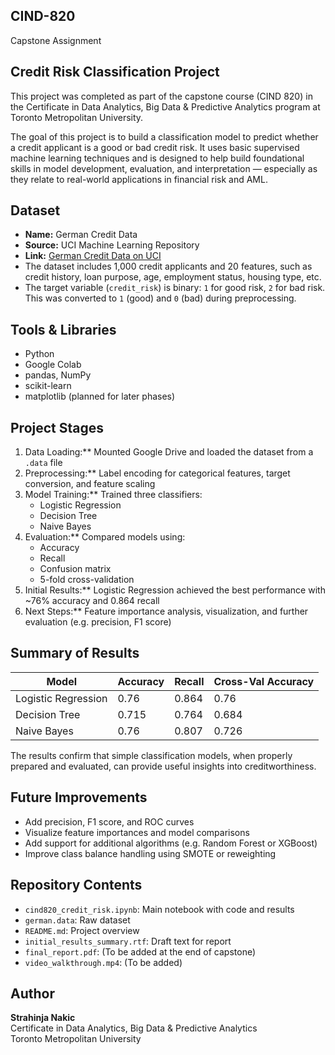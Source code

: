 ## CIND-820
Capstone Assignment

## Credit Risk Classification Project

This project was completed as part of the capstone course (CIND 820) in the Certificate in Data Analytics, Big Data & Predictive Analytics program at Toronto Metropolitan University.

The goal of this project is to build a classification model to predict whether a credit applicant is a good or bad credit risk. It uses basic supervised machine learning techniques and is designed to help build foundational skills in model development, evaluation, and interpretation — especially as they relate to real-world applications in financial risk and AML.


## Dataset

- **Name:** German Credit Data  
- **Source:** UCI Machine Learning Repository  
- **Link:** [German Credit Data on UCI](https://archive.ics.uci.edu/ml/datasets/statlog+(german+credit+data))
- The dataset includes 1,000 credit applicants and 20 features, such as credit history, loan purpose, age, employment status, housing type, etc.
- The target variable (`credit_risk`) is binary: `1` for good risk, `2` for bad risk. This was converted to `1` (good) and `0` (bad) during preprocessing.


## Tools & Libraries

- Python  
- Google Colab  
- pandas, NumPy  
- scikit-learn  
- matplotlib (planned for later phases)  


## Project Stages

1. Data Loading:** Mounted Google Drive and loaded the dataset from a `.data` file  
2. Preprocessing:** Label encoding for categorical features, target conversion, and feature scaling  
3. Model Training:** Trained three classifiers:
   - Logistic Regression  
   - Decision Tree  
   - Naive Bayes  
4. Evaluation:** Compared models using:
   - Accuracy  
   - Recall  
   - Confusion matrix  
   - 5-fold cross-validation  
5. Initial Results:** Logistic Regression achieved the best performance with ~76% accuracy and 0.864 recall  
6. Next Steps:** Feature importance analysis, visualization, and further evaluation (e.g. precision, F1 score)


## Summary of Results

| Model              | Accuracy | Recall | Cross-Val Accuracy |
|-------------------|----------|--------|---------------------|
| Logistic Regression | 0.76     | 0.864  | 0.76                |
| Decision Tree       | 0.715    | 0.764  | 0.684               |
| Naive Bayes         | 0.76     | 0.807  | 0.726               |

The results confirm that simple classification models, when properly prepared and evaluated, can provide useful insights into creditworthiness.


## Future Improvements

- Add precision, F1 score, and ROC curves  
- Visualize feature importances and model comparisons  
- Add support for additional algorithms (e.g. Random Forest or XGBoost)  
- Improve class balance handling using SMOTE or reweighting  


## Repository Contents

- `cind820_credit_risk.ipynb`: Main notebook with code and results  
- `german.data`: Raw dataset  
- `README.md`: Project overview  
- `initial_results_summary.rtf`: Draft text for report  
- `final_report.pdf`: (To be added at the end of capstone)  
- `video_walkthrough.mp4`: (To be added)


## Author

**Strahinja Nakic**  
Certificate in Data Analytics, Big Data & Predictive Analytics  
Toronto Metropolitan University  
